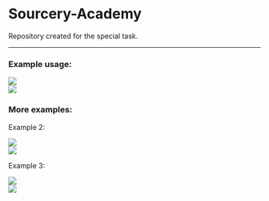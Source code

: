 # Sourcery-Academy
Repository created for the special task.
<hr>

<h3>Example usage:</h3>
<img src="https://github.com/istonys/Sourcery-Academy/assets/116721418/b3c88b30-9b6f-4dc2-9d08-10afaf3b3484"><br>
<img src="https://github.com/istonys/Sourcery-Academy/assets/116721418/5a0fef9d-05d9-417c-b359-698306b5e559">

<h3>More examples:</h3>
<p>Example 2:</p>
<img src="https://github.com/istonys/Sourcery-Academy/assets/116721418/19ebb5a9-fcc0-4ba3-9d45-0375c82658f5"><br>
<img src="https://github.com/istonys/Sourcery-Academy/assets/116721418/faf2791c-4d6c-4504-a487-f253ebbd2fd5">

<p>Example 3:</p>
<img src="https://github.com/istonys/Sourcery-Academy/assets/116721418/07a1c68d-cfbd-4af4-b0fb-cf0ee909f96d"><br>
<img src="https://github.com/istonys/Sourcery-Academy/assets/116721418/90506cd0-ad9e-48b2-a00f-aab3e047003b">

